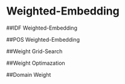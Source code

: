 # Weighted-Embedding

##IDF Weighted-Embedding

##POS Weighted-Embedding

##Weight Grid-Search

##Weight Optimazation

##Domain Weight
